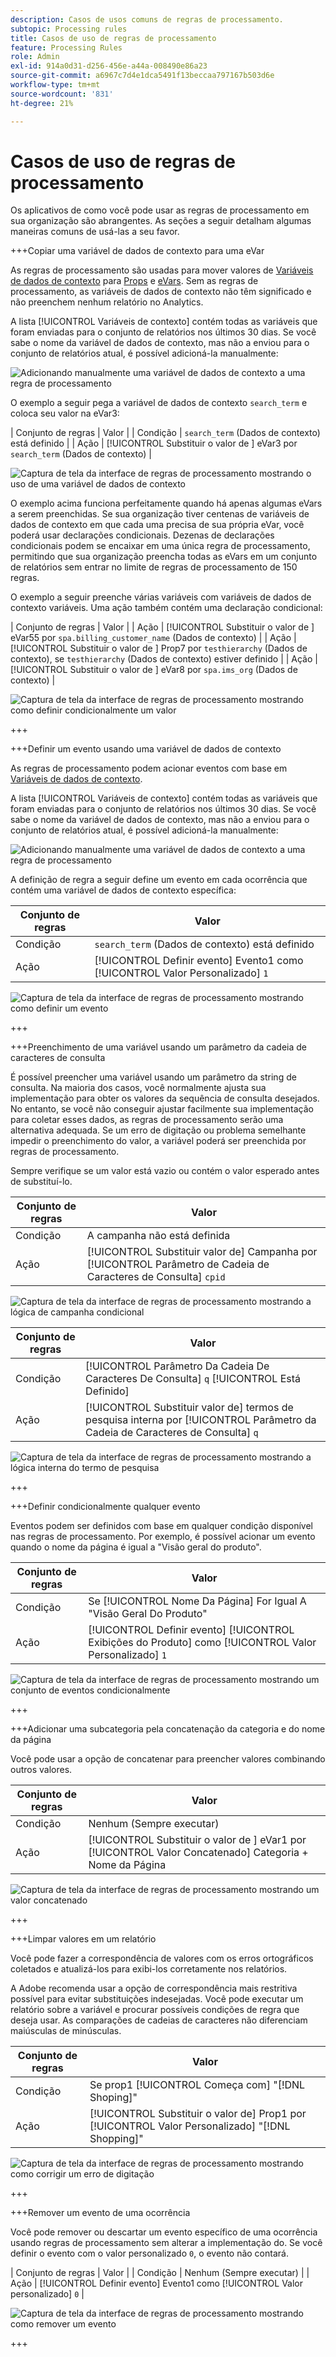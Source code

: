 ```yaml
---
description: Casos de usos comuns de regras de processamento.
subtopic: Processing rules
title: Casos de uso de regras de processamento
feature: Processing Rules
role: Admin
exl-id: 914a0d31-d256-456e-a44a-008490e86a23
source-git-commit: a6967c7d4e1dca5491f13beccaa797167b503d6e
workflow-type: tm+mt
source-wordcount: '831'
ht-degree: 21%

---
```


# Casos de uso de regras de processamento

Os aplicativos de como você pode usar as regras de processamento em sua organização são abrangentes. As seções a seguir detalham algumas maneiras comuns de usá-las a seu favor.

+++Copiar uma variável de dados de contexto para uma eVar

As regras de processamento são usadas para mover valores de [Variáveis de dados de contexto](/help/implement/vars/page-vars/contextdata.md) para [Props](/help/components/dimensions/prop.md) e [eVars](/help/components/dimensions/evar.md). Sem as regras de processamento, as variáveis de dados de contexto não têm significado e não preenchem nenhum relatório no Analytics.

A lista [!UICONTROL Variáveis de contexto] contém todas as variáveis que foram enviadas para o conjunto de relatórios nos últimos 30 dias. Se você sabe o nome da variável de dados de contexto, mas não a enviou para o conjunto de relatórios atual, é possível adicioná-la manualmente:

![Adicionando manualmente uma variável de dados de contexto a uma regra de processamento](assets/add-context-variable.png)

O exemplo a seguir pega a variável de dados de contexto `search_term` e coloca seu valor na eVar3:

| Conjunto de regras | Valor |
| Condição | `search_term` (Dados de contexto) está definido |
| Ação | [!UICONTROL Substituir o valor de ] eVar3 por `search_term` (Dados de contexto) |

![Captura de tela da interface de regras de processamento mostrando o uso de uma variável de dados de contexto](assets/set-context-data.png)

O exemplo acima funciona perfeitamente quando há apenas algumas eVars a serem preenchidas. Se sua organização tiver centenas de variáveis de dados de contexto em que cada uma precisa de sua própria eVar, você poderá usar declarações condicionais. Dezenas de declarações condicionais podem se encaixar em uma única regra de processamento, permitindo que sua organização preencha todas as eVars em um conjunto de relatórios sem entrar no limite de regras de processamento de 150 regras.

O exemplo a seguir preenche várias variáveis com variáveis de dados de contexto variáveis. Uma ação também contém uma declaração condicional:

| Conjunto de regras | Valor |
| Ação | [!UICONTROL Substituir o valor de ] eVar55 por `spa.billing_customer_name` (Dados de contexto) |
| Ação | [!UICONTROL Substituir o valor de ] Prop7 por `testhierarchy` (Dados de contexto), se `testhierarchy` (Dados de contexto) estiver definido |
| Ação | [!UICONTROL Substituir o valor de ] eVar8 por `spa.ims_org` (Dados de contexto) |

![Captura de tela da interface de regras de processamento mostrando como definir condicionalmente um valor](assets/add-conditional.png)

+++

+++Definir um evento usando uma variável de dados de contexto

As regras de processamento podem acionar eventos com base em [Variáveis de dados de contexto](/help/implement/vars/page-vars/contextdata.md).

A lista [!UICONTROL Variáveis de contexto] contém todas as variáveis que foram enviadas para o conjunto de relatórios nos últimos 30 dias. Se você sabe o nome da variável de dados de contexto, mas não a enviou para o conjunto de relatórios atual, é possível adicioná-la manualmente:

![Adicionando manualmente uma variável de dados de contexto a uma regra de processamento](assets/add-context-variable.png)

A definição de regra a seguir define um evento em cada ocorrência que contém uma variável de dados de contexto específica:

| Conjunto de regras | Valor |
| --- | --- |
| Condição | `search_term` (Dados de contexto) está definido |
| Ação | [!UICONTROL Definir evento] Evento1 como [!UICONTROL Valor Personalizado] `1` |

![Captura de tela da interface de regras de processamento mostrando como definir um evento](assets/processing_rule_set_event.png)

+++

+++Preenchimento de uma variável usando um parâmetro da cadeia de caracteres de consulta

É possível preencher uma variável usando um parâmetro da string de consulta. Na maioria dos casos, você normalmente ajusta sua implementação para obter os valores da sequência de consulta desejados. No entanto, se você não conseguir ajustar facilmente sua implementação para coletar esses dados, as regras de processamento serão uma alternativa adequada. Se um erro de digitação ou problema semelhante impedir o preenchimento do valor, a variável poderá ser preenchida por regras de processamento.

Sempre verifique se um valor está vazio ou contém o valor esperado antes de substituí-lo.

| Conjunto de regras | Valor |
| --- | --- |
| Condição | A campanha não está definida |
| Ação | [!UICONTROL Substituir valor de] Campanha por [!UICONTROL Parâmetro de Cadeia de Caracteres de Consulta] `cpid` |

![Captura de tela da interface de regras de processamento mostrando a lógica de campanha condicional](assets/set-campaign-conditionally.png)

| Conjunto de regras | Valor |
| --- | --- |
| Condição | [!UICONTROL Parâmetro Da Cadeia De Caracteres De Consulta] `q` [!UICONTROL Está Definido] |
| Ação | [!UICONTROL Substituir valor de] termos de pesquisa interna por [!UICONTROL Parâmetro da Cadeia de Caracteres de Consulta] `q` |

![Captura de tela da interface de regras de processamento mostrando a lógica interna do termo de pesquisa](assets/populate-internal-search-terms.png)

+++

+++Definir condicionalmente qualquer evento

Eventos podem ser definidos com base em qualquer condição disponível nas regras de processamento. Por exemplo, é possível acionar um evento quando o nome da página é igual a &quot;Visão geral do produto&quot;.

| Conjunto de regras | Valor |
| --- | --- |
| Condição | Se [!UICONTROL Nome Da Página] For Igual A &quot;Visão Geral Do Produto&quot; |
| Ação | [!UICONTROL Definir evento] [!UICONTROL Exibições do Produto] como [!UICONTROL Valor Personalizado] `1` |

![Captura de tela da interface de regras de processamento mostrando um conjunto de eventos condicionalmente](assets/set-product-view-event.png)

+++

+++Adicionar uma subcategoria pela concatenação da categoria e do nome da página

Você pode usar a opção de concatenar para preencher valores combinando outros valores.

| Conjunto de regras | Valor |
| --- | --- |
| Condição | Nenhum (Sempre executar) |
| Ação | [!UICONTROL Substituir o valor de ] eVar1 por [!UICONTROL Valor Concatenado] Categoria + Nome da Página |

![Captura de tela da interface de regras de processamento mostrando um valor concatenado](assets/add-subcategory-using-concat.png)

+++

+++Limpar valores em um relatório

Você pode fazer a correspondência de valores com os erros ortográficos coletados e atualizá-los para exibi-los corretamente nos relatórios.

A Adobe recomenda usar a opção de correspondência mais restritiva possível para evitar substituições indesejadas. Você pode executar um relatório sobre a variável e procurar possíveis condições de regra que deseja usar. As comparações de cadeias de caracteres não diferenciam maiúsculas de minúsculas.

| Conjunto de regras | Valor |
| --- | --- |
| Condição | Se prop1 [!UICONTROL Começa com] &quot;[!DNL Shoping]&quot; |
| Ação | [!UICONTROL Substituir o valor de] Prop1 por [!UICONTROL Valor Personalizado] &quot;[!DNL Shopping]&quot; |

![Captura de tela da interface de regras de processamento mostrando como corrigir um erro de digitação](assets/clean-up-values-in-report.png)

+++

+++Remover um evento de uma ocorrência

Você pode remover ou descartar um evento específico de uma ocorrência usando regras de processamento sem alterar a implementação do. Se você definir o evento com o valor personalizado `0`, o evento não contará.

| Conjunto de regras | Valor |
| Condição | Nenhum (Sempre executar) |
| Ação | [!UICONTROL Definir evento] Evento1 como [!UICONTROL Valor personalizado] `0` |

![Captura de tela da interface de regras de processamento mostrando como remover um evento](assets/remove_event.png)

+++
